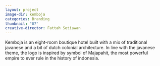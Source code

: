 ```yaml
---
layout: project
image-dir: kemboja
categories: Branding
thumbnail: "07"
creative-director: Fattah Setiawan
---
```


Kemboja is an eight-room boutique hotel built with a mix of traditional javanese and a bit of dutch colonial architecture. In line with the javanese theme, the logo is inspired by symbol of Majapahit, the most powerful empire to ever rule in the history of indonesia.